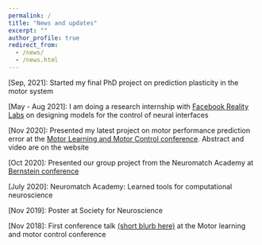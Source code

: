 ```yaml
---
permalink: /
title: "News and updates"
excerpt: ""
author_profile: true
redirect_from: 
  - /news/
  - /news.html
---
```

[Sep, 2021]: Started my final PhD project on prediction plasticity in the motor system

[May - Aug 2021]: I am doing a research internship with [Facebook Reality Labs](https://tech.fb.com/ai/) on designing models for the control of neural interfaces

[Nov 2020]: Presented my latest project on motor performance prediction error at the [Motor Learning and Motor Control conference](http://www.motor-conference.org/openconf.php). Abstract and video are on the website

[Oct 2020]: Presented our group project from the Neuromatch Academy at [Bernstein conference](https://abstracts.g-node.org/conference/BC20/abstracts#/uuid/1d3934b8-fba1-4a3d-a694-83628bb6ab86)

[July 2020]: Neuromatch Academy: Learned tools for computational neuroscience

[Nov 2019]: Poster at Society for Neuroscience

[Nov 2018]: First conference talk [(short blurb here)](https://groups.seas.harvard.edu/motorlab/Reprints/TR_mlmc2018.pdf) at the Motor learning and motor control conference


